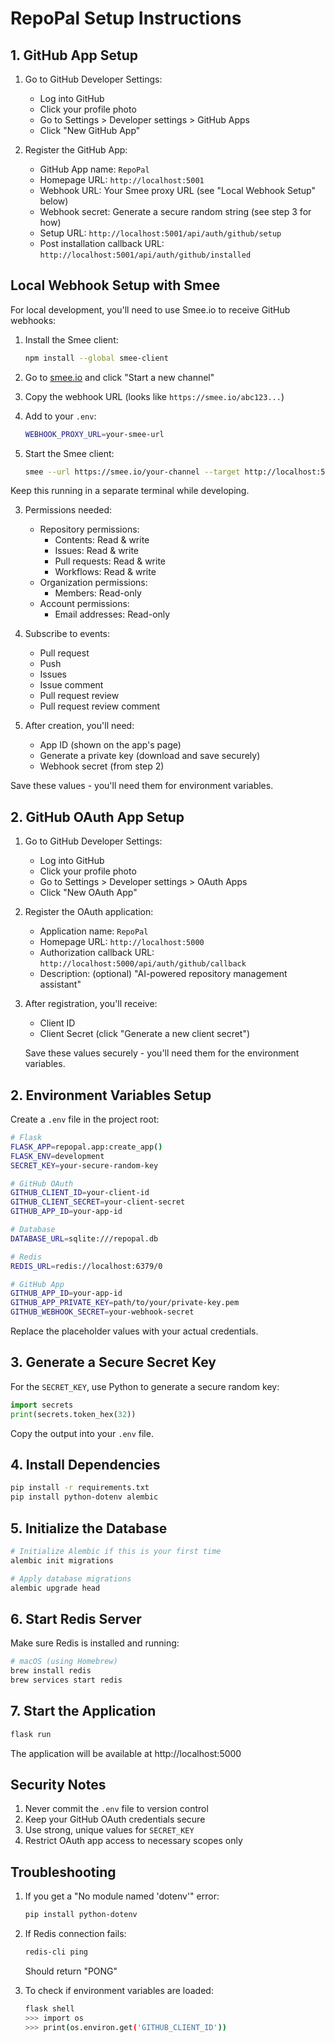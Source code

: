 # RepoPal Setup Instructions

## 1. GitHub App Setup

1. Go to GitHub Developer Settings:
   - Log into GitHub
   - Click your profile photo
   - Go to Settings > Developer settings > GitHub Apps
   - Click "New GitHub App"

2. Register the GitHub App:
   - GitHub App name: `RepoPal`
   - Homepage URL: `http://localhost:5001`
   - Webhook URL: Your Smee proxy URL (see "Local Webhook Setup" below)
   - Webhook secret: Generate a secure random string (see step 3 for how)
   - Setup URL: `http://localhost:5001/api/auth/github/setup`
   - Post installation callback URL: `http://localhost:5001/api/auth/github/installed`

## Local Webhook Setup with Smee

For local development, you'll need to use Smee.io to receive GitHub webhooks:

1. Install the Smee client:
   ```bash
   npm install --global smee-client
   ```

2. Go to [smee.io](https://smee.io) and click "Start a new channel"

3. Copy the webhook URL (looks like `https://smee.io/abc123...`)

4. Add to your `.env`:
   ```bash
   WEBHOOK_PROXY_URL=your-smee-url
   ```

5. Start the Smee client:
   ```bash
   smee --url https://smee.io/your-channel --target http://localhost:5001/api/webhooks/github
   ```

Keep this running in a separate terminal while developing.
   
3. Permissions needed:
   - Repository permissions:
     - Contents: Read & write
     - Issues: Read & write
     - Pull requests: Read & write
     - Workflows: Read & write
   - Organization permissions:
     - Members: Read-only
   - Account permissions:
     - Email addresses: Read-only

4. Subscribe to events:
   - Pull request
   - Push
   - Issues
   - Issue comment
   - Pull request review
   - Pull request review comment

5. After creation, you'll need:
   - App ID (shown on the app's page)
   - Generate a private key (download and save securely)
   - Webhook secret (from step 2)

Save these values - you'll need them for environment variables.

## 2. GitHub OAuth App Setup

1. Go to GitHub Developer Settings:
   - Log into GitHub
   - Click your profile photo
   - Go to Settings > Developer settings > OAuth Apps
   - Click "New OAuth App"

2. Register the OAuth application:
   - Application name: `RepoPal`
   - Homepage URL: `http://localhost:5000`
   - Authorization callback URL: `http://localhost:5000/api/auth/github/callback`
   - Description: (optional) "AI-powered repository management assistant"

3. After registration, you'll receive:
   - Client ID
   - Client Secret (click "Generate a new client secret")

   Save these values securely - you'll need them for the environment variables.

## 2. Environment Variables Setup

Create a `.env` file in the project root:

```bash
# Flask
FLASK_APP=repopal.app:create_app()
FLASK_ENV=development
SECRET_KEY=your-secure-random-key

# GitHub OAuth
GITHUB_CLIENT_ID=your-client-id
GITHUB_CLIENT_SECRET=your-client-secret
GITHUB_APP_ID=your-app-id

# Database
DATABASE_URL=sqlite:///repopal.db

# Redis
REDIS_URL=redis://localhost:6379/0

# GitHub App
GITHUB_APP_ID=your-app-id
GITHUB_APP_PRIVATE_KEY=path/to/your/private-key.pem
GITHUB_WEBHOOK_SECRET=your-webhook-secret
```

Replace the placeholder values with your actual credentials.

## 3. Generate a Secure Secret Key

For the `SECRET_KEY`, use Python to generate a secure random key:

```python
import secrets
print(secrets.token_hex(32))
```

Copy the output into your `.env` file.

## 4. Install Dependencies

```bash
pip install -r requirements.txt
pip install python-dotenv alembic
```

## 5. Initialize the Database

```bash
# Initialize Alembic if this is your first time
alembic init migrations

# Apply database migrations
alembic upgrade head
```

## 6. Start Redis Server

Make sure Redis is installed and running:

```bash
# macOS (using Homebrew)
brew install redis
brew services start redis
```

## 7. Start the Application

```bash
flask run
```

The application will be available at http://localhost:5000

## Security Notes

1. Never commit the `.env` file to version control
2. Keep your GitHub OAuth credentials secure
3. Use strong, unique values for `SECRET_KEY`
4. Restrict OAuth app access to necessary scopes only

## Troubleshooting

1. If you get a "No module named 'dotenv'" error:
   ```bash
   pip install python-dotenv
   ```

2. If Redis connection fails:
   ```bash
   redis-cli ping
   ```
   Should return "PONG"

3. To check if environment variables are loaded:
   ```bash
   flask shell
   >>> import os
   >>> print(os.environ.get('GITHUB_CLIENT_ID'))
   ```
